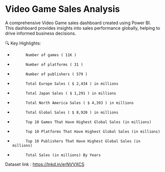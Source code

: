 # Video Game Sales Analysis

A comprehensive Video Game sales
dashboard created using Power BI. This dashboard provides insights into sales performance globally, helping to drive informed business decisions. 
 
 🔍 Key Highlights:
-           Number of games ( 11K )
-           Number of platforms ( 31 )
-           Number of publishers ( 579 )
-           Total Europe Sales ( $ 2,434 ) in millions
-           Total Japan Sales ( $ 1,291 ) in millions
-           Total North America Sales ( $ 4,393 ) in millions
-           Total Global Sales ( $ 8,920 ) in millions
-           Top 10 Games That Have Highest Global Sales (in millions)
-           Top 10 Platforms That Have Highest Global Sales (in millions)
-           Top 10 Publishers That Have Highest Global Sales (in millions)
-           Total Sales (in millions) By Years

Dataset  link : https://lnkd.in/erNVVXCS
